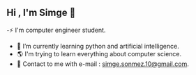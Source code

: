 ## Hi , I'm Simge 👋


 -⚡ I'm computer engineer student.
- 🌱 I’m currently learning python and artificial intelligence.
- 🌎 I'm trying to learn everything about computer science.
- 💬 Contact to me with e-mail : simge.sonmez.10@gmail.com. 




